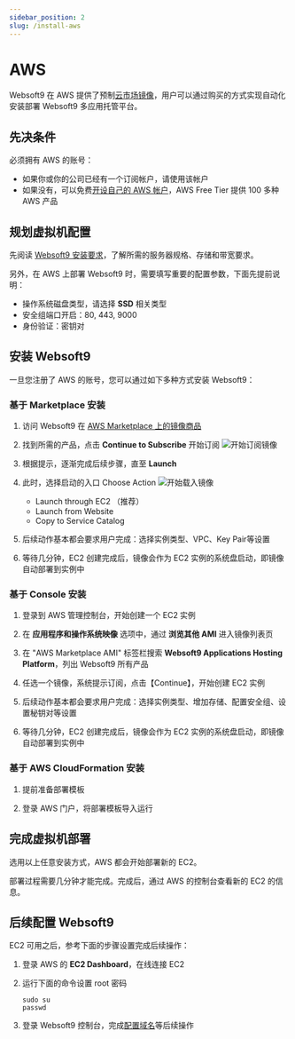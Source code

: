 ```yaml
---
sidebar_position: 2
slug: /install-aws
---
```



# AWS

Websoft9 在 AWS 提供了预制[云市场镜像](https://aws.amazon.com/marketplace/pp/prodview-5jziwpvx4puq4)，用户可以通过购买的方式实现自动化安装部署 Websoft9 多应用托管平台。

## 先决条件

必须拥有 AWS 的账号：

- 如果你或你的公司已经有一个订阅帐户，请使用该帐户
- 如果没有，可以免费[开设自己的 AWS 帐户](https://aws.amazon.com/cn/free/)，AWS Free Tier 提供 100 多种 AWS 产品

## 规划虚拟机配置

先阅读 [Websoft9 安装要求](./install-requirements)，了解所需的服务器规格、存储和带宽要求。 

另外，在 AWS 上部署 Websoft9 时，需要填写重要的配置参数，下面先提前说明：

- 操作系统磁盘类型，请选择 **SSD** 相关类型
- 安全组端口开启：80, 443, 9000
- 身份验证：密钥对

## 安装 Websoft9

一旦您注册了 AWS 的账号，您可以通过如下多种方式安装 Websoft9：

### 基于 Marketplace 安装

1. 访问 Websoft9 在 [AWS Marketplace 上的镜像商品](https://aws.amazon.com/marketplace/pp/prodview-5jziwpvx4puq4) 

2. 找到所需的产品，点击 **Continue to Subscribe** 开始订阅
   ![开始订阅镜像](./assets/aws-rs-websoft9.png)

3. 根据提示，逐渐完成后续步骤，直至 **Launch** 

4. 此时，选择启动的入口 Choose Action 
   ![开始载入镜像](./assets/aws-imagecreate2-websoft9.png)

   - Launch through EC2 （推荐）
   - Launch from Website
   - Copy to Service Catalog

7. 后续动作基本都会要求用户完成：选择实例类型、VPC、Key Pair等设置

8. 等待几分钟，EC2 创建完成后，镜像会作为 EC2 实例的系统盘启动，即镜像自动部署到实例中

### 基于 Console 安装

1. 登录到 AWS 管理控制台，开始创建一个 EC2 实例

2. 在 **应用程序和操作系统映像** 选项中，通过 **浏览其他 AMI** 进入镜像列表页

3. 在 "AWS Marketplace AMI" 标签栏搜索 **Websoft9 Applications Hosting Platform**，列出 Websoft9 所有产品

3. 任选一个镜像，系统提示订阅，点击【Continue】，开始创建 EC2 实例

5. 后续动作基本都会要求用户完成：选择实例类型、增加存储、配置安全组、设置秘钥对等设置

6. 等待几分钟，EC2 创建完成后，镜像会作为 EC2 实例的系统盘启动，即镜像自动部署到实例中

### 基于 AWS CloudFormation 安装

1. 提前准备部署模板

2. 登录 AWS 门户，将部署模板导入运行

## 完成虚拟机部署

选用以上任意安装方式，AWS 都会开始部署新的 EC2。  

部署过程需要几分钟才能完成。完成后，通过 AWS 的控制台查看新的 EC2 的信息。  

## 后续配置 Websoft9

EC2 可用之后，参考下面的步骤设置完成后续操作：

1. 登录 AWS 的 **EC2 Dashboard**，在线连接 EC2

2. 运行下面的命令设置 root 密码
   ```
   sudo su
   passwd
   ```
3. 登录 Websoft9 控制台，完成[配置域名](./domain-set)等后续操作

